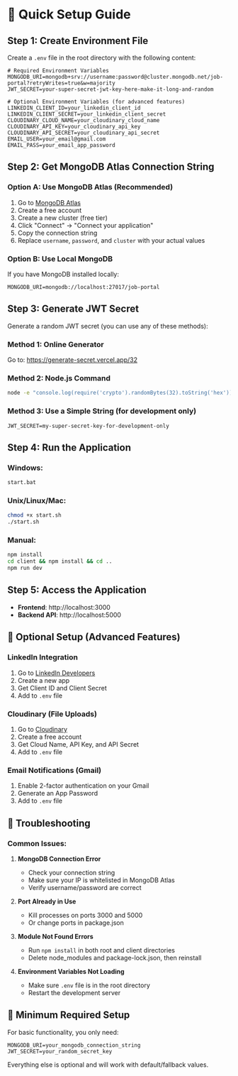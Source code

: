 # 🚀 Quick Setup Guide

## Step 1: Create Environment File

Create a `.env` file in the root directory with the following content:

```env
# Required Environment Variables
MONGODB_URI=mongodb+srv://username:password@cluster.mongodb.net/job-portal?retryWrites=true&w=majority
JWT_SECRET=your-super-secret-jwt-key-here-make-it-long-and-random

# Optional Environment Variables (for advanced features)
LINKEDIN_CLIENT_ID=your_linkedin_client_id
LINKEDIN_CLIENT_SECRET=your_linkedin_client_secret
CLOUDINARY_CLOUD_NAME=your_cloudinary_cloud_name
CLOUDINARY_API_KEY=your_cloudinary_api_key
CLOUDINARY_API_SECRET=your_cloudinary_api_secret
EMAIL_USER=your_email@gmail.com
EMAIL_PASS=your_email_app_password
```

## Step 2: Get MongoDB Atlas Connection String

### Option A: Use MongoDB Atlas (Recommended)
1. Go to [MongoDB Atlas](https://cloud.mongodb.com/)
2. Create a free account
3. Create a new cluster (free tier)
4. Click "Connect" → "Connect your application"
5. Copy the connection string
6. Replace `username`, `password`, and `cluster` with your actual values

### Option B: Use Local MongoDB
If you have MongoDB installed locally:
```env
MONGODB_URI=mongodb://localhost:27017/job-portal
```

## Step 3: Generate JWT Secret

Generate a random JWT secret (you can use any of these methods):

### Method 1: Online Generator
Go to: https://generate-secret.vercel.app/32

### Method 2: Node.js Command
```bash
node -e "console.log(require('crypto').randomBytes(32).toString('hex'))"
```

### Method 3: Use a Simple String (for development only)
```env
JWT_SECRET=my-super-secret-key-for-development-only
```

## Step 4: Run the Application

### Windows:
```bash
start.bat
```

### Unix/Linux/Mac:
```bash
chmod +x start.sh
./start.sh
```

### Manual:
```bash
npm install
cd client && npm install && cd ..
npm run dev
```

## Step 5: Access the Application

- **Frontend**: http://localhost:3000
- **Backend API**: http://localhost:5000

## 🔧 Optional Setup (Advanced Features)

### LinkedIn Integration
1. Go to [LinkedIn Developers](https://www.linkedin.com/developers/)
2. Create a new app
3. Get Client ID and Client Secret
4. Add to `.env` file

### Cloudinary (File Uploads)
1. Go to [Cloudinary](https://cloudinary.com/)
2. Create a free account
3. Get Cloud Name, API Key, and API Secret
4. Add to `.env` file

### Email Notifications (Gmail)
1. Enable 2-factor authentication on your Gmail
2. Generate an App Password
3. Add to `.env` file

## 🐛 Troubleshooting

### Common Issues:

1. **MongoDB Connection Error**
   - Check your connection string
   - Make sure your IP is whitelisted in MongoDB Atlas
   - Verify username/password are correct

2. **Port Already in Use**
   - Kill processes on ports 3000 and 5000
   - Or change ports in package.json

3. **Module Not Found Errors**
   - Run `npm install` in both root and client directories
   - Delete node_modules and package-lock.json, then reinstall

4. **Environment Variables Not Loading**
   - Make sure `.env` file is in the root directory
   - Restart the development server

## 📝 Minimum Required Setup

For basic functionality, you only need:
```env
MONGODB_URI=your_mongodb_connection_string
JWT_SECRET=your_random_secret_key
```

Everything else is optional and will work with default/fallback values. 